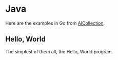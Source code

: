 # Java

Here are the examples in Go from [AICollection](https://codedeviate.github.io/AICollection/java.html).

## Hello, World

The simplest of them all, the Hello, World program.
